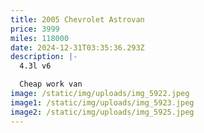 ```yaml
---
title: 2005 Chevrolet Astrovan
price: 3999
miles: 118000
date: 2024-12-31T03:35:36.293Z
description: |-
  4.3l v6

  Cheap work van
image: /static/img/uploads/img_5922.jpeg
image1: /static/img/uploads/img_5923.jpeg
image2: /static/img/uploads/img_5925.jpeg
---
```

